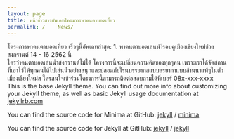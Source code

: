 ```yaml
---
layout: page
title: หน้าข่าวสารอัพเดทโครงการพาคนตาบอดเที่ยว
permalink: /	News/
---
```


โครงการพาคนตาบอดเที่ยว เร็วๆนี้อัพเดทล่าสุด:
     1. พาคนตาบอดเล่นนำ้รอบคูเมืองเชียงใหม่ช่วงสงกรานต์ 14 - 16 2562  นี้      
	 ใครว่าคนตาบอดเล่นน้ำสงกรานต์ไม่ได้ โครงการนี้จะเปลี่ยนความคิดของทุกๆคน เพราะเราได้จัดสถานที่เอาไว้ให้ทุกคนได้ไปเล่นน้ำอย่างสนุกและปลอดภัยใรนบรรยากสแบบลรยากาแบบล้านนาแท้ๆในตัวเมืองเชียงใหม่ส  ใครสนใจเข้าร่วมโครงการนี้สามารถติดต่อสอบถามได้ที่เบอร์ 08x-xxx-xxxx  
This is the base Jekyll theme. You can find out more info about customizing your Jekyll theme, as well as basic Jekyll usage documentation at [jekyllrb.com](https://jekyllrb.com/)

You can find the source code for Minima at GitHub:
[jekyll][jekyll-organization] /
[minima](https://github.com/jekyll/minima)

You can find the source code for Jekyll at GitHub:
[jekyll][jekyll-organization] /
[jekyll](https://github.com/jekyll/jekyll)


[jekyll-organization]: https://github.com/jekyll
